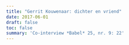 ```yaml
---
title: "Gerrit Kouwenaar: dichter en vriend"
date: 2017-06-01
draft: false
toc: false
summary: 'Co-interview *Babel* 25, nr. 9: 22'
---
```


